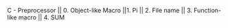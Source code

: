 C - Preprocessor || 0. Object-like Macro ||1. Pi || 2. File name || 3. Function-like macro || 4. SUM
